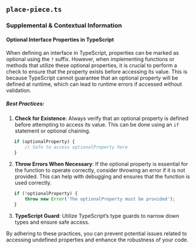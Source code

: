 ## `place-piece.ts`

### Supplemental & Contextual Information

#### Optional Interface Properties in TypeScript

When defining an interface in TypeScript, properties can be marked as optional using the `?` suffix. However, when implementing functions or methods that utilize these optional properties, it is crucial to perform a check to ensure that the property exists before accessing its value. This is because TypeScript cannot guarantee that an optional property will be defined at runtime, which can lead to runtime errors if accessed without validation.

##### Best Practices:

1. **Check for Existence**: Always verify that an optional property is defined before attempting to access its value. This can be done using an `if` statement or optional chaining.

```typescript
   if (optionalProperty) {
       // Safe to access optionalProperty here
   }
```

2. **Throw Errors When Necessary**: If the optional property is essential for the function to operate correctly, consider throwing an error if it is not provided. This can help with debugging and ensures that the function is used correctly.

```typescript
   if (!optionalProperty) {
       throw new Error('The optionalProperty must be provided');
   }
```

3. **TypeScript Guard**: Utilize TypeScript’s type guards to narrow down types and ensure safe access.

By adhering to these practices, you can prevent potential issues related to accessing undefined properties and enhance the robustness of your code.

<!-- youAreHere 💭 -->